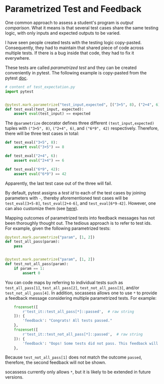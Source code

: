 # Parametrized Test and Feedback

One common approach to assess a student's program is _output comparison_. What
it means is that several test cases share the same testing logic, with only
inputs and expected outputs to be varied.

I have seen people created tests with the testing logic copy-pasted.
Consequently, they had to maintain that shared piece of code across multiple
tests. If there is a bug inside that code, they had to fix it everywhere.

These tests are called _parametrized test_ and they can be created conveniently
in pytest. The following example is copy-pasted from the pytest
[doc](<https://docs.pytest.org/en/7.1.x/how-to/parametrize.html#pytest-mark-parametrize-parametrizing-test-functions>).

```python
# content of test_expectation.py
import pytest


@pytest.mark.parametrize("test_input,expected", [("3+5", 8), ("2+4", 6), ("6*9", 42)])
def test_eval(test_input, expected):
    assert eval(test_input) == expected
```

The `@parametrize` decorator defines three different `(test_input,expected)`
tuples with `("3+5", 8)`, `("2+4", 6)`, and `("6*9", 42)` respectively.
Therefore, there will be three test cases in total:

```python
def test_eval("3+5", 8):
    assert eval("3+5") == 8

def test_eval("2+4", 6):
    assert eval("2+4") == 6

def test_eval("6*9", 42):
    assert eval("6*9") == 42
```

Apparently, the last test case out of the three will fail.

By default, pytest assigns a _test id_ to each of the test cases by joining
parameters with `-`, thereby aforementioned test cases will be
`test_eval[3+5-8]`, `test_eval[2+4-6]`, and `test_eval[6*9-42]`. However, one
can also customize them (see
[here](<https://docs.pytest.org/en/7.1.x/example/parametrize.html#different-options-for-test-ids>)).

Mapping outcomes of parametrized tests into feedback messages has not been
thoroughly thought out. The tedious approach is to refer to test ids. For
example, given the following parametrized tests:

```python
@pytest.mark.parametrize("param", [1, 2])
def test_all_pass(param):
    pass


@pytest.mark.parametrize("param", [1, 2])
def test_not_all_pass(param):
    if param == 1:
        assert 0
```

You can code maps by referring to individual tests such as `test_all_pass[1]`,
`test_all_pass[2]`, `test_not_all_pass[3]`, and/or `test_not_all_pass[4]`. In
addition, socassess allows one to use `*` to provide a feedback message
considering multiple parametrized tests. For example:

```python
    frozenset([
        r'test_it::test_all_pass[*]::passed',  # raw string
    ]): {
        'feedback': "Congrats! All tests passed."
    },
    frozenset([
        r'test_it::test_not_all_pass[*]::passed',  # raw string
    ]): {
        'feedback': "Oops! Some tests did not pass. This feedback will be shown only if all of them match 'passed'."
    },
```

Because `test_not_all_pass[1]` does not match the outcome `passed`, therefore,
the second feedback will not be shown.

socassess currently only allows `*`, but it is likely to be extended in future
versions.
